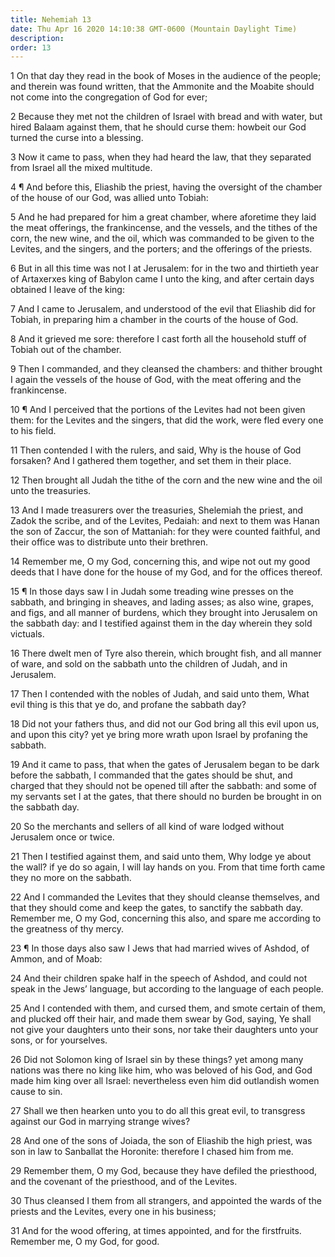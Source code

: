 ```yaml
---
title: Nehemiah 13
date: Thu Apr 16 2020 14:10:38 GMT-0600 (Mountain Daylight Time)
description: 
order: 13
---
```


<p>
  1 On that day they read in the book of Moses in the audience of the people;
  and therein was found written, that the Ammonite and the Moabite should not
  come into the congregation of God for ever;
</p>
<p>
  2 Because they met not the children of Israel with bread and with water, but
  hired Balaam against them, that he should curse them: howbeit our God turned
  the curse into a blessing.
</p>
<p>
  3 Now it came to pass, when they had heard the law, that they separated from
  Israel all the mixed multitude.
</p>
<p>
  4 &#xB6; And before this, Eliashib the priest, having the oversight of the
  chamber of the house of our God, was allied unto Tobiah:
</p>
<p>
  5 And he had prepared for him a great chamber, where aforetime they laid the
  meat offerings, the frankincense, and the vessels, and the tithes of the corn,
  the new wine, and the oil, which was commanded to be given to the Levites, and
  the singers, and the porters; and the offerings of the priests.
</p>
<p>
  6 But in all this time was not I at Jerusalem: for in the two and thirtieth
  year of Artaxerxes king of Babylon came I unto the king, and after certain
  days obtained I leave of the king:
</p>
<p>
  7 And I came to Jerusalem, and understood of the evil that Eliashib did for
  Tobiah, in preparing him a chamber in the courts of the house of God.
</p>
<p>
  8 And it grieved me sore: therefore I cast forth all the household stuff of
  Tobiah out of the chamber.
</p>
<span></span>
<p>
  9 Then I commanded, and they cleansed the chambers: and thither brought I
  again the vessels of the house of God, with the meat offering and the
  frankincense.
</p>
<p>
  10 &#xB6; And I perceived that the portions of the Levites had not been given
  them: for the Levites and the singers, that did the work, were fled every one
  to his field.
</p>
<p>
  11 Then contended I with the rulers, and said, Why is the house of God
  forsaken? And I gathered them together, and set them in their place.
</p>
<p>
  12 Then brought all Judah the tithe of the corn and the new wine and the oil
  unto the treasuries.
</p>
<p>
  13 And I made treasurers over the treasuries, Shelemiah the priest, and Zadok
  the scribe, and of the Levites, Pedaiah: and next to them was Hanan the son of
  Zaccur, the son of Mattaniah: for they were counted faithful, and their office
  was to distribute unto their brethren.
</p>
<p>
  14 Remember me, O my God, concerning this, and wipe not out my good deeds that
  I have done for the house of my God, and for the offices thereof.
</p>
<p>
  15 &#xB6; In those days saw I in Judah some treading wine presses on the
  sabbath, and bringing in sheaves, and lading asses; as also wine, grapes, and
  figs, and all manner of burdens, which they brought into Jerusalem on the
  sabbath day: and I testified against them in the day wherein they sold
  victuals.
</p>
<p>
  16 There dwelt men of Tyre also therein, which brought fish, and all manner of
  ware, and sold on the sabbath unto the children of Judah, and in Jerusalem.
</p>
<p>
  17 Then I contended with the nobles of Judah, and said unto them, What evil
  thing is this that ye do, and profane the sabbath day?
</p>
<p>
  18 Did not your fathers thus, and did not our God bring all this evil upon us,
  and upon this city? yet ye bring more wrath upon Israel by profaning the
  sabbath.
</p>
<p>
  19 And it came to pass, that when the gates of Jerusalem began to be dark
  before the sabbath, I commanded that the gates should be shut, and charged
  that they should not be opened till after the sabbath: and some of my servants
  set I at the gates, that there should no burden be brought in on the sabbath
  day.
</p>
<p>
  20 So the merchants and sellers of all kind of ware lodged without Jerusalem
  once or twice.
</p>
<p>
  21 Then I testified against them, and said unto them, Why lodge ye about the
  wall? if ye do so again, I will lay hands on you. From that time forth came
  they no more on the sabbath.
</p>
<p>
  22 And I commanded the Levites that they should cleanse themselves, and that
  they should come and keep the gates, to sanctify the sabbath day. Remember me,
  O my God, concerning this also, and spare me according to the greatness of thy
  mercy.
</p>
<p>
  23 &#xB6; In those days also saw I Jews that had married wives of Ashdod, of
  Ammon, and of Moab:
</p>
<p>
  24 And their children spake half in the speech of Ashdod, and could not speak
  in the Jews&#x2019; language, but according to the language of each people.
</p>
<p>
  25 And I contended with them, and cursed them, and smote certain of them, and
  plucked off their hair, and made them swear by God, saying, Ye shall not give
  your daughters unto their sons, nor take their daughters unto your sons, or
  for yourselves.
</p>
<p>
  26 Did not Solomon king of Israel sin by these things? yet among many nations
  was there no king like him, who was beloved of his God, and God made him king
  over all Israel: nevertheless even him did outlandish women cause to sin.
</p>
<p>
  27 Shall we then hearken unto you to do all this great evil, to transgress
  against our God in marrying strange wives?
</p>
<p>
  28 And one of the sons of Joiada, the son of Eliashib the high priest, was son
  in law to Sanballat the Horonite: therefore I chased him from me.
</p>
<p>
  29 Remember them, O my God, because they have defiled the priesthood, and the
  covenant of the priesthood, and of the Levites.
</p>
<p>
  30 Thus cleansed I them from all strangers, and appointed the wards of the
  priests and the Levites, every one in his business;
</p>
<p>
  31 And for the wood offering, at times appointed, and for the firstfruits.
  Remember me, O my God, for good.
</p>
